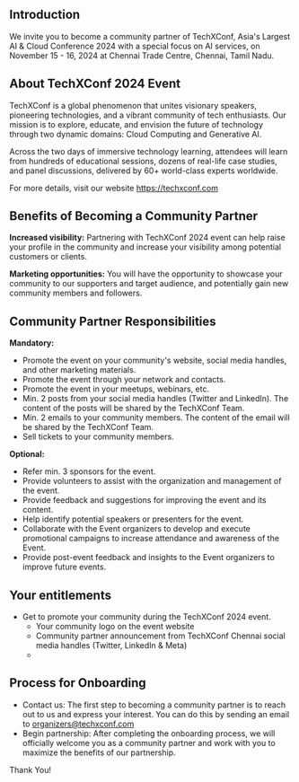 ## Introduction

We invite you to become a community partner of  TechXConf, Asia's Largest AI & Cloud Conference 2024 with a special focus on AI services, on November 15 - 16, 2024 at Chennai Trade Centre, Chennai, Tamil Nadu.

## About TechXConf 2024 Event

TechXConf is a global phenomenon that unites visionary speakers, pioneering technologies, and a vibrant community of tech enthusiasts. Our mission is to explore, educate, and envision the future of technology through two dynamic domains: Cloud Computing and Generative AI.

Across the two days of immersive technology learning, attendees will learn from hundreds of educational sessions, dozens of real-life case studies, and panel discussions, delivered by 60+ world-class experts worldwide.

For more details, visit our website https://techxconf.com

## Benefits of Becoming a Community Partner

**Increased visibility:** Partnering with TechXConf 2024 event can help raise your profile in the community and increase your visibility among potential customers or clients.

**Marketing opportunities:** You will have the opportunity to showcase your community to our supporters and target audience, and potentially gain new community members and followers.

## Community Partner Responsibilities

**Mandatory:**
- Promote the event on your community's website, social media handles, and other marketing materials.
- Promote the event through your network and contacts.
- Promote the event in your meetups, webinars, etc.
- Min. 2 posts from your social media handles (Twitter and LinkedIn). The content of the posts will be shared by the TechXConf Team.
- Min. 2 emails to your community members. The content of the email will be shared by the TechXConf Team.
- Sell tickets to your community members.

**Optional:**
- Refer min. 3 sponsors for the event.
- Provide volunteers to assist with the organization and management of the event.
- Provide feedback and suggestions for improving the event and its content.
- Help identify potential speakers or presenters for the event.
- Collaborate with the Event organizers to develop and execute promotional campaigns to increase attendance and awareness of the Event.
- Provide post-event feedback and insights to the Event organizers to improve future events.

## Your entitlements
- Get to promote your community during the TechXConf 2024 event.
  - Your community logo on the event website
  - Community partner announcement from TechXConf Chennai social media handles (Twitter, LinkedIn & Meta)
  - 
## Process for Onboarding
- Contact us: The first step to becoming a community partner is to reach out to us and express your interest. You can do this by sending an email to organizers@techxconf.com
- Begin partnership: After completing the onboarding process, we will officially welcome you as a community partner and work with you to maximize the benefits of our partnership.

Thank You!
